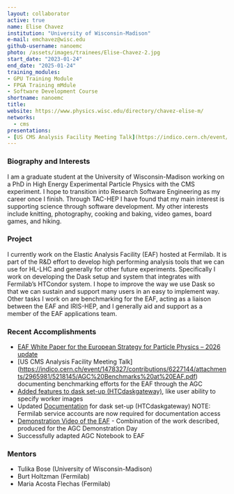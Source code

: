 ```yaml
---
layout: collaborator
active: true
name: Elise Chavez
institution: "University of Wisconsin-Madison"
e-mail: emchavez@wisc.edu
github-username: nanoemc
photo: /assets/images/trainees/Elise-Chavez-2.jpg
start_date: "2023-01-24"
end_date: "2025-01-24"
training_modules:
- GPU Training Module
- FPGA Training mMdule
- Software Development Course
shortname: nanoemc
title: 
website: https://www.physics.wisc.edu/directory/chavez-elise-m/
networks:
  - cms
presentations:
- [US CMS Analysis Facility Meeting Talk](https://indico.cern.ch/event/1478327/contributions/6227144/attachments/2965981/5218145/AGC%20Benchmarks%20at%20EAF.pdf)
---
```


### Biography and Interests

I am a graduate student at the University of Wisconsin-Madison working on a PhD in High Energy Experimental Particle Physics with the CMS experiment. I hope to transition into Research Software Engineering as my career once I finish. Through TAC-HEP I have found that my main interest is supporting science through software development. My other interests include knitting, photography, cooking and baking, video games, board games, and hiking.

### Project

I currently work on the Elastic Analysis Facility (EAF) hosted at Fermilab. It is part of the R&D effort to develop high performing analysis tools that we can use for HL-LHC and generally for other future experiments. Specifically I work on developing the Dask setup and system that integrates with Fermilab’s HTCondor system. I hope to improve the way we use Dask so that we can sustain and support many users in an easy to implement way. Other tasks I work on are benchmarking for the EAF, acting as a liaison between the EAF and IRIS-HEP, and I generally aid and support as a member of the EAF applications team. 

### Recent Accomplishments
- [EAF White Paper for the European Strategy for Particle Physics – 2026 update](/assets/pdf/EAF_whitepaper.pdf)
- [US CMS Analysis Facility Meeting Talk] (https://indico.cern.ch/event/1478327/contributions/6227144/attachments/2965981/5218145/AGC%20Benchmarks%20at%20EAF.pdf) documenting benchmarking efforts for the EAF through the AGC
- [Added features to dask set-up (HTCdaskgateway)](https://github.com/mapsacosta/htcdaskgateway), like user ability to specify worker images
- Updated [Documentation](https://eafdocs.fnal.gov/02_batch_dask_cms.html) for dask set-up (HTCdaskgateway) NOTE: Fermilab service accounts are now required for documentation access
- [Demonstration Video of the EAF](https://indico.cern.ch/event/1291680/contributions/5581053/attachments/2714147/4713730/EAF_Demo_Video_with_audio.mp4) - Combination of the work described, produced for the AGC Demonstration Day
- Successfully adapted AGC Notebook to EAF

### Mentors

  * Tulika Bose (University of Wisconsin-Madison)
  * Burt Holtzman (Fermilab)
  * Maria Acosta Flechas (Fermilab)

